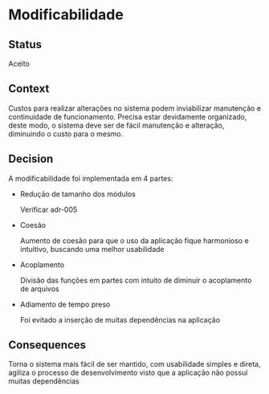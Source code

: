 
# Modificabilidade

## Status

Aceito

## Context

Custos para realizar alterações no sistema podem inviabilizar manutenção e continuidade de funcionamento. Precisa estar devidamente organizado, deste modo, o sistema deve ser de fácil manutenção e alteração, diminuindo o custo para o mesmo.

## Decision

A modificabilidade foi implementada em 4 partes:

* Redução de tamanho dos módulos

    Verificar adr-005
    
* Coesão

    Aumento de coesão para que o uso da aplicação fique harmonioso e intuitivo, buscando uma melhor usabilidade
    
* Acoplamento

    Divisão das funções em partes com intuito de diminuir o acoplamento de arquivos
    
* Adiamento de tempo preso

    Foi evitado a inserção de muitas dependências na aplicação

## Consequences

Torna o sistema mais fácil de ser mantido, com usabilidade simples e direta, agiliza o processo de desenvolvimento visto que a aplicação não possuí muitas dependências

